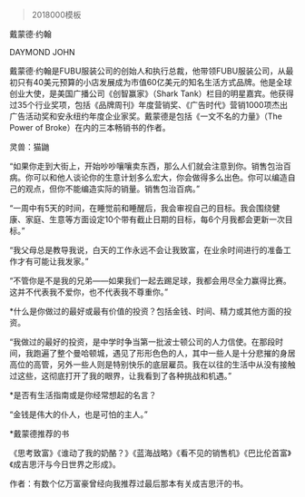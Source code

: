 # 
> 2018000模板



戴蒙德·约翰


DAYMOND JOHN


戴蒙德·约翰是FUBU服装公司的创始人和执行总裁，他带领FUBU服装公司，从最初只有40美元预算的小店发展成为市值60亿美元的知名生活方式品牌。他是全球创业大使，是美国广播公司《创智赢家》（Shark Tank）栏目的明星嘉宾。他获得过35个行业奖项，包括《品牌周刊》年度营销奖、《广告时代》营销1000项杰出广告活动奖和安永纽约年度企业家奖。戴蒙德是包括《一文不名的力量》（The Power of Broke）在内的三本畅销书的作者。

灵兽：猫鼬


“如果你走到大街上，开始吵吵嚷嚷卖东西，那么人们就会注意到你。销售包治百病。你可以和他人谈论你的生意计划多么宏大，你会做得多么出色。你可以编造自己的观点，但你不能编造实际的销量。销售包治百病。”

“一周中有5天的时间，在睡觉前和睡醒后，我会审视自己的目标。我会围绕健康、家庭、生意等方面设定10个带有截止日期的目标，每6个月我都会更新一次目标。”

“我父母总是教导我说，白天的工作永远不会让我致富，在业余时间进行的准备工作才有可能让我发家。”

“不管你是不是我的兄弟——如果我们一起去踢足球，我都会用尽全力赢得比赛。这并不代表我不爱你，也不代表我不尊重你。”

*什么是你做过的最好或最有价值的投资？包括金钱、时间、精力或其他方面的投资。

“我做过的最好的投资，是中学时争当第一批波士顿公司的人力信使。在那段时间，我跑遍了整个曼哈顿城，遇见了形形色色的人，其中一些人是十分悲摧的身居高位的高管，另外一些人则是特别快乐的底层雇员。我在以往的生活中从没有接触过这些，这彻底打开了我的眼界，让我看到了各种挑战和机遇。”

*是否有生活指南或是你经常想起的名言？

“金钱是伟大的仆人，也是可怕的主人。”

*戴蒙德推荐的书

《思考致富》《谁动了我的奶酪？》《蓝海战略》《看不见的销售机》《巴比伦首富》《成吉思汗与今日世界之形成》。


作者：有数个亿万富豪曾经向我推荐过最后那本有关成吉思汗的书。


